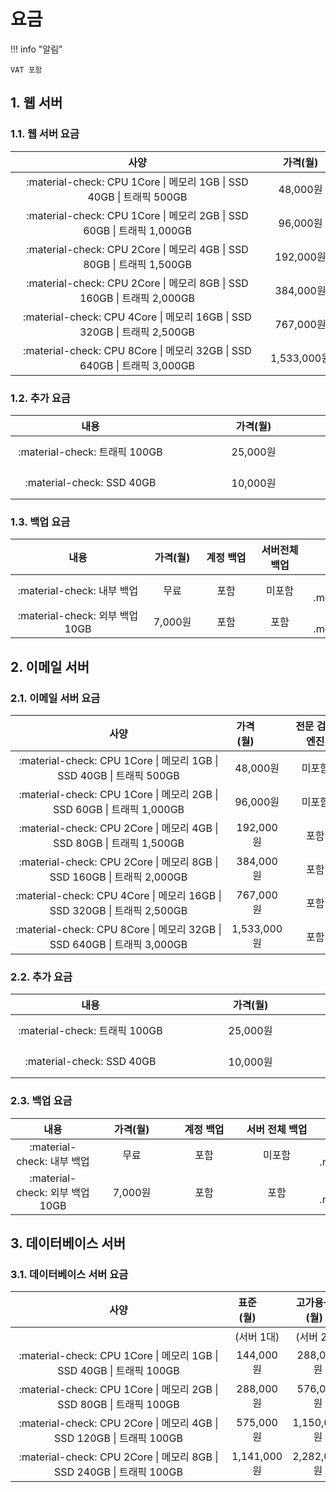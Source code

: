 # 요금

!!! info "알림"

	VAT 포함   

## 1. 웹 서버

### 1.1. 웹 서버 요금

| <div style="width: 390px;">사양</div> | <div style="width: 100px;">가격(월)</div> | <div style="width: 100px;"></div> |
| :---: | :---: | ---: |
| :material-check: CPU 1Core \| 메모리 1GB \| SSD 40GB \| 트래픽 500GB | 48,000원 | [구매하기](#){ .md-button } |
| :material-check: CPU 1Core \| 메모리 2GB \| SSD 60GB \| 트래픽 1,000GB | 96,000원 | [구매하기](#){ .md-button } |
| :material-check: CPU 2Core \| 메모리 4GB \| SSD 80GB \| 트래픽 1,500GB | 192,000원 | [구매하기](#){ .md-button } |
| :material-check: CPU 2Core \| 메모리 8GB \| SSD 160GB \| 트래픽 2,000GB | 384,000원 | [구매하기](#){ .md-button } |
| :material-check: CPU 4Core \| 메모리 16GB \| SSD 320GB \| 트래픽 2,500GB | 767,000원 | [구매하기](#){ .md-button } |
| :material-check: CPU 8Core \| 메모리 32GB \| SSD 640GB \| 트래픽 3,000GB | 1,533,000원 | [구매하기](#){ .md-button } |

### 1.2. 추가 요금

| <div style="width: 240px;">내용</div> | <div style="width: 250px;">가격(월)</div> | <div style="width: 100px;"></div> |
| :---: | :---: | ---: |
| :material-check: 트래픽 100GB | 25,000원 | [구매하기](#){ .md-button } |
| :material-check: SSD 40GB | 10,000원 | [구매하기](#){ .md-button } |

### 1.3. 백업 요금

| <div style="width: 200px;">내용</div> | <div style="width: 70px;">가격(월)</div> | <div style="width: 70px;">계정 백업</div> | <div style="width: 70px;">서버전체 백업</div> | <div style="width: 100px;"></div> |
| :---: | :---: | :---: | :---: | ---: |
| :material-check: 내부 백업 | 무료 | 포함 | 미포함 | [구매하기](#){ .md-button } |
| :material-check: 외부 백업 10GB | 7,000원 | 포함 | 포함 | [구매하기](#){ .md-button } |

## 2. 이메일 서버

### 2.1. 이메일 서버 요금

| <div style="width: 330px;">사양</div> | <div style="width: 44px;">가격(월)</div> | <div style="width: 73px;">전문 검색 엔진</div> | <div style="width: 100px;"></div> |
| :---: | :---: | :---: | :---: |
| :material-check: CPU 1Core \| 메모리 1GB \| SSD 40GB \| 트래픽 500GB | 48,000원 | 미포함 | [구매하기](#){ .md-button } |
| :material-check: CPU 1Core \| 메모리 2GB \| SSD 60GB \| 트래픽 1,000GB | 96,000원 | 미포함 | [구매하기](#){ .md-button } |
| :material-check: CPU 2Core \| 메모리 4GB \| SSD 80GB \| 트래픽 1,500GB | 192,000원 | 포함 | [구매하기](#){ .md-button } |
| :material-check: CPU 2Core \| 메모리 8GB \| SSD 160GB \| 트래픽 2,000GB | 384,000원 | 포함 | [구매하기](#){ .md-button } |
| :material-check: CPU 4Core \| 메모리 16GB \| SSD 320GB \| 트래픽 2,500GB | 767,000원 | 포함 | [구매하기](#){ .md-button } |
| :material-check: CPU 8Core \| 메모리 32GB \| SSD 640GB \| 트래픽 3,000GB | 1,533,000원 | 포함 | [구매하기](#){ .md-button } |

### 2.2. 추가 요금

| <div style="width: 240px;">내용</div> | <div style="width: 240px;">가격(월)</div> | <div style="width: 100px;"></div> |
| :---: | :---: | ---: |
| :material-check: 트래픽 100GB | 25,000원 | [구매하기](#){ .md-button } |
| :material-check: SSD 40GB | 10,000원 | [구매하기](#){ .md-button } |

### 2.3. 백업 요금

| <div style="width: 120px;">내용</div> | <div style="width: 100px;">가격(월)</div> | <div style="width: 100px;">계정 백업</div> | <div style="width: 100px;">서버 전체 백업</div> | <div style="width: 100px;"></div> |
| :---: | :---: | :---: | :---: | ---: |
| :material-check: 내부 백업 | 무료 | 포함 | 미포함 | [구매하기](#){ .md-button } |
| :material-check: 외부 백업 10GB | 7,000원 | 포함 | 포함 | [구매하기](#){ .md-button } |

## 3. 데이터베이스 서버

### 3.1. 데이터베이스 서버 요금

| <div style="width: 330px;">사양</div> | <div style="width: 50px;">표준(월)</div> | <div style="width: 70px;">고가용성(월)</div> | <div style="width: 100px;"></div> |
| :---: | :---: | :---: | ---: |
||(서버 1대)|(서버 2대)|
| :material-check: CPU 1Core \| 메모리 1GB \| SSD 40GB \| 트래픽 100GB | 144,000원 | 288,000원 | [구매하기](#){ .md-button } |
| :material-check: CPU 1Core \| 메모리 2GB \| SSD 80GB \| 트래픽 100GB | 288,000원 | 576,000원 | [구매하기](#){ .md-button } |
| :material-check: CPU 2Core \| 메모리 4GB \| SSD 120GB \| 트래픽 100GB | 575,000원 | 1,150,000원 | [구매하기](#){ .md-button } |
| :material-check: CPU 2Core \| 메모리 8GB \| SSD 240GB \| 트래픽 100GB | 1,141,000원 | 2,282,000원 | [구매하기](#){ .md-button } |
